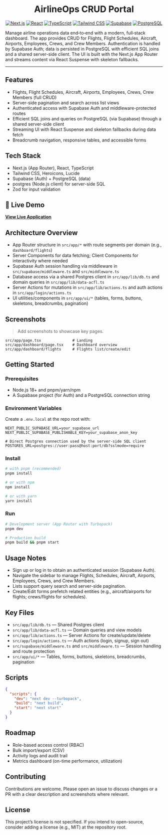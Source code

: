 <div align="center">

# AirlineOps CRUD Portal

<!-- Badges -->
<a href="https://nextjs.org/"><img src="https://img.shields.io/badge/Next.js-000000?style=for-the-badge&logo=nextdotjs&logoColor=white" alt="Next.js" /></a>
<a href="https://react.dev/"><img src="https://img.shields.io/badge/React-20232A?style=for-the-badge&logo=react&logoColor=61DAFB" alt="React" /></a>
<a href="https://www.typescriptlang.org/"><img src="https://img.shields.io/badge/TypeScript-3178C6?style=for-the-badge&logo=typescript&logoColor=white" alt="TypeScript" /></a>
<a href="https://tailwindcss.com/"><img src="https://img.shields.io/badge/Tailwind_CSS-38B2AC?style=for-the-badge&logo=tailwind-css&logoColor=white" alt="Tailwind CSS" /></a>
<a href="https://supabase.com/"><img src="https://img.shields.io/badge/Supabase-181818?style=for-the-badge&logo=supabase&logoColor=3ECF8E" alt="Supabase" /></a>
<a href="https://www.postgresql.org/"><img src="https://img.shields.io/badge/PostgreSQL-336791?style=for-the-badge&logo=postgresql&logoColor=white" alt="PostgreSQL" /></a>

</div>

Manage airline operations data end‑to‑end with a modern, full‑stack dashboard. The app provides CRUD for Flights, Flight Schedules, Aircraft, Airports, Employees, Crews, and Crew Members. Authentication is handled by Supabase Auth; data is persisted in PostgreSQL with efficient SQL joins and a shared server-side client. The UI is built with the Next.js App Router and streams content via React Suspense with skeleton fallbacks.

---

## Features

- Flights, Flight Schedules, Aircraft, Airports, Employees, Crews, Crew Members (full CRUD)
- Server-side pagination and search across list views
- Authenticated access with Supabase Auth and middleware-protected routes
- Efficient SQL joins and queries on PostgreSQL (via Supabase) through a shared server-side client
- Streaming UI with React Suspense and skeleton fallbacks during data fetch
- Breadcrumb navigation, responsive tables, and accessible forms

## Tech Stack

- Next.js (App Router), React, TypeScript
- Tailwind CSS, Heroicons, Lucide
- Supabase (Auth) + PostgreSQL (data)
- postgres (Node.js client) for server-side SQL
- Zod for input validation

## 🚀 Live Demo

**[View Live Application](https://airline-crew-and-flight-logistics-d-git-c81d19-vinvgms-projects.vercel.app/)**

## Architecture Overview

- App Router structure in `src/app/*` with route segments per domain (e.g., `dashboard/flights`)
- Server Components for data fetching; Client Components for interactivity where needed
- Supabase Auth session handling via middleware in `src/supabase/middleware.ts` and `src/middleware.ts`
- Database access via a shared Postgres client in `src/app/lib/db.ts` and domain queries in `src/app/lib/data-acfl.ts`
- Server Actions for mutations in `src/app/lib/actions.ts` and auth actions in `src/app/login/actions.ts`
- UI utilities/components in `src/app/ui/*` (tables, forms, buttons, skeletons, breadcrumbs, pagination)

## Screenshots

> Add screenshots to showcase key pages.

```
src/app/page.tsx              # Landing
src/app/dashboard/page.tsx    # Dashboard overview
src/app/dashboard/flights     # Flights list/create/edit
```

## Getting Started

### Prerequisites

- Node.js 18+ and pnpm/yarn/npm
- A Supabase project (for Auth) and a PostgreSQL connection string

### Environment Variables

Create a `.env.local` at the repo root with:

```
NEXT_PUBLIC_SUPABASE_URL=your_supabase_url
NEXT_PUBLIC_SUPABASE_PUBLISHABLE_KEY=your_supabase_anon_key

# Direct Postgres connection used by the server-side SQL client
POSTGRES_URL=postgres://user:pass@host:port/db?sslmode=require
```

### Install

```bash
# with pnpm (recommended)
pnpm install

# or with npm
npm install

# or with yarn
yarn install
```

### Run

```bash
# Development server (App Router with Turbopack)
pnpm dev

# Production build
pnpm build && pnpm start
```

## Usage Notes

- Sign up or log in to obtain an authenticated session (Supabase Auth).
- Navigate the sidebar to manage Flights, Schedules, Aircraft, Airports, Employees, Crews, and Crew Members.
- Lists support query search and server-side pagination.
- Create/Edit forms prefetch related entities (e.g., aircraft/airports for flights; crews/flights for schedules).

## Key Files

- `src/app/lib/db.ts` — Shared Postgres client
- `src/app/lib/data-acfl.ts` — Domain queries and view models
- `src/app/lib/actions.ts` — Server Actions for create/update/delete
- `src/app/login/actions.ts` — Auth actions (login, signup, sign out)
- `src/supabase/middleware.ts` and `src/middleware.ts` — Session handling and route protection
- `src/app/ui/*` — Tables, forms, buttons, skeletons, breadcrumbs, pagination

## Scripts

```json
{
  "scripts": {
    "dev": "next dev --turbopack",
    "build": "next build",
    "start": "next start"
  }
}
```

## Roadmap

- Role-based access control (RBAC)
- Bulk import/export (CSV)
- Activity logs and audit trail
- Metrics dashboard (on-time performance, utilization)

## Contributing

Contributions are welcome. Please open an issue to discuss changes or a PR with a clear description and screenshots where relevant.

## License

This project’s license is not specified. If you intend to open-source, consider adding a license (e.g., MIT) at the repository root.

